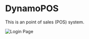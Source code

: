 # DynamoPOS
This is an point of sales (POS) system.

![Login Page](https://github.com/pasindu-2002/DynamoPOS/assets/87941322/00ed4d0d-5f9e-406a-a36f-f8a9f2c085bf)
